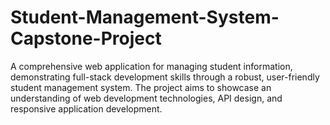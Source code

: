 # Student-Management-System-Capstone-Project
A comprehensive web application for managing student information, demonstrating full-stack development skills through a robust, user-friendly student management system. The project aims to showcase an understanding of web development technologies, API design, and responsive application development.
